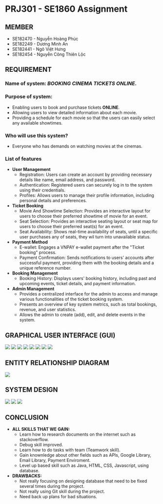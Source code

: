 # PRJ301 - SE1860 Assignment
## MEMBER
- SE182470 - Nguyễn Hoàng Phúc
- SE182249 - Dương Minh An
- SE182441 - Ngô Việt Hưng
- SE182454 - Nguyễn Công Thiên Lộc
##  REQUIREMENT
### Name of system: **_BOOKING CINEMA TICKETS ONLINE_**.</br>
### Purpose of system: 
  - Enabling users to book and purchase tickets **ONLINE**.
  - Allowing users to view detailed information about each movie.
  - Providing a schedule for each movie so that the users can easily select any available showtimes.
### Who will use this system? </br>
- Everyone who has demands on watching movies at the cinemas. </br>
### List of features
- **User Management**
  - Registration: Users can create an account by providing necessary details like name, email address, and password.
  - Authentication: Registered users can securely log in to the system using their credentials.
  - Profiles: Allows users to manage their profile information, including personal details and preferences.
- **Ticket Booking**
    - Movie And Showtime Selection: Provides an interactive layout for users to choose their preferred showtime of movie for an event.
    - Seat Selection: Provides an interactive seating layout or seat map for users to choose their preferred seat(s) for an event.
    - Seat Availability: Shows real-time availability of seats, until a specific user purchases any of seats, they wil turn into unavailable status.
- **Payment Method**
    - E-wallet: Engages a VNPAY e-wallet payment after the "Ticket booking" process.
    - Payment Confirmation: Sends notifications to users' accounts after successful payment, providing them with the booking details and a unique reference number.
- **Booking Management**
    - Booking History: Displays users' booking history, including past and upcoming events, ticket details, and payment information.
- **Admin Management**
  - Provides a centralized interface for the admin to access and manage various functionalities of the ticket booking system.
  - Presents an overview of key system metrics, such as total bookings, revenue, and user statistics.
  - Allows the admin to create (add), edit, and delete events in the system.


##  GRAPHICAL USER INTERFACE (GUI)
![](img_gui/gui1.jpg)
![](img_gui/gui2.jpg)
![](img_gui/gui3.jpg)
![](img_gui/gui4.jpg)
![](img_gui/gui5.jpg)
![](img_gui/gui6.jpg)
![](img_gui/gui7.jpg)
![](img_gui/gui8.jpg)

##  ENTITY RELATIONSHIP DIAGRAM
![](img_gui/table_db.jpg)

## SYSTEM DESIGN
![](img_gui/structure1.jpg)
![](img_gui/structure2.jpg)
![](img_gui/structure3.jpg)
## CONCLUSION
- **ALL SKILLS THAT WE GAIN:**
  - Learn how to research documents on the internet such as stackoverflow.
  - Debug skill improved.
  - Learn how to do tasks with team (Teamwork skill).
  - Gain knownledge about other fields such as APIs, Google Library, Email Library, Payment Enviroment.
  - Level up based skill such as Java, HTML, CSS, Javascript, using database.
- **DRAWBACKS:**
  - Not really focusing on designing database that need to be fixed several times during the project.
  - Not really using Git skill during the project.
  - Need back up plans for bad situations.